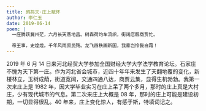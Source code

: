 ```yaml
---
title: 鹧鸪天·庄上赋怀
author: 李仁玉
date: 2019-06-14
poem: |
  一庄腾跃冀州茫，六月长天燕地昌。树森荷灼车流织，街阔店靓商贾忙。

  帝王事，史煌煌。千年风雨庶民殇。龙飞四秩画新国，我辈岂怜鬓白霜！
---
```


2019 年 6 月 14 日来河北经贸大学参加全国财经大学大学法学教育论坛。石家庄不愧为天下第一庄。作为河北省会城市，近四十年年来发生了天翻地覆的变化，新楼林立，玉树成荫，街道宽阔，交通四通八达，商贾云集，显得生机勃勃。我第一次来庄上是 1982 年，因大学毕业实习在庄上呆了两个多月，那时的庄上真是大村庄，少有现代城市的气息。第二次来庄上大概是 08 年，那时的庄上可能是建设初期，一切显得很乱。40 年来，庄上变化惊人，有感于斯，特填词记之。
